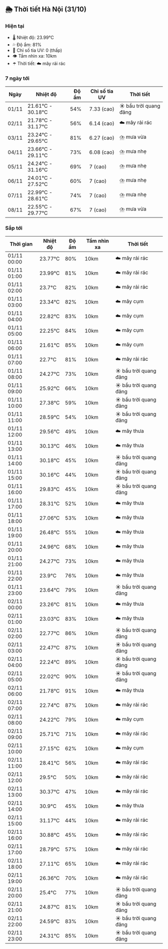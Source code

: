 ## 🌦️ Thời tiết Hà Nội (31/10)

### Hiện tại

- 🌡️ Nhiệt độ: 23.99℃
- 💦 Độ ẩm: 81%
- 🌟 Chỉ số tia UV: 0 (thấp)
- 👁️ Tầm nhìn xa: 10km
- ☂️ Thời tiết: ☁️ mây rải rác

### 7 ngày tới

| Ngày | Nhiệt độ | Độ ẩm | Chỉ số tia UV | Thời tiết |
| --- | --- | --- | --- | --- |
| 01/11 | 21.61℃ - 30.18℃ | 54% | 7.33 (cao) | ☀️ bầu trời quang đãng |
| 02/11 | 21.78℃ - 31.17℃ | 56% | 6.14 (cao) | ☁️ mây rải rác |
| 03/11 | 23.24℃ - 29.65℃ | 81% | 6.27 (cao) | ⛈️ mưa vừa |
| 04/11 | 23.66℃ - 29.11℃ | 73% | 6.08 (cao) | ⛈️ mưa nhẹ |
| 05/11 | 24.24℃ - 31.16℃ | 69% | 7 (cao) | ⛈️ mưa nhẹ |
| 06/11 | 24.01℃ - 27.52℃ | 60% | 7 (cao) | ⛈️ mưa nhẹ |
| 07/11 | 22.99℃ - 28.61℃ | 74% | 7 (cao) | ⛈️ mưa nhẹ |
| 08/11 | 22.55℃ - 29.77℃ | 67% | 7 (cao) | ⛈️ mưa vừa |

### Sắp tới

| Thời gian | Nhiệt độ | Độ ẩm | Tầm nhìn xa | Thời tiết |
| --- | --- | --- | --- | --- |
| 01/11 00:00 | 23.77℃ | 80% | 10km | ☁️ mây rải rác |
| 01/11 01:00 | 23.99℃ | 81% | 10km | ☁️ mây rải rác |
| 01/11 02:00 | 23.7℃ | 82% | 10km | ☁️ mây rải rác |
| 01/11 03:00 | 23.34℃ | 82% | 10km | ☁️ mây cụm |
| 01/11 04:00 | 22.82℃ | 83% | 10km | ☁️ mây cụm |
| 01/11 05:00 | 22.25℃ | 84% | 10km | ☁️ mây cụm |
| 01/11 06:00 | 21.61℃ | 85% | 10km | ☁️ mây cụm |
| 01/11 07:00 | 22.7℃ | 81% | 10km | ☁️ mây rải rác |
| 01/11 08:00 | 24.27℃ | 73% | 10km | ☀️ bầu trời quang đãng |
| 01/11 09:00 | 25.92℃ | 66% | 10km | ☀️ bầu trời quang đãng |
| 01/11 10:00 | 27.38℃ | 59% | 10km | ☀️ bầu trời quang đãng |
| 01/11 11:00 | 28.59℃ | 54% | 10km | ☀️ bầu trời quang đãng |
| 01/11 12:00 | 29.56℃ | 49% | 10km | ☁️ mây thưa |
| 01/11 13:00 | 30.13℃ | 46% | 10km | ☁️ mây thưa |
| 01/11 14:00 | 30.18℃ | 45% | 10km | ☀️ bầu trời quang đãng |
| 01/11 15:00 | 30.16℃ | 44% | 10km | ☀️ bầu trời quang đãng |
| 01/11 16:00 | 29.83℃ | 45% | 10km | ☀️ bầu trời quang đãng |
| 01/11 17:00 | 28.31℃ | 52% | 10km | ☁️ mây thưa |
| 01/11 18:00 | 27.06℃ | 53% | 10km | ☁️ mây thưa |
| 01/11 19:00 | 26.48℃ | 55% | 10km | ☁️ mây thưa |
| 01/11 20:00 | 24.96℃ | 68% | 10km | ☁️ mây thưa |
| 01/11 21:00 | 24.27℃ | 73% | 10km | ☁️ mây thưa |
| 01/11 22:00 | 23.9℃ | 76% | 10km | ☁️ mây thưa |
| 01/11 23:00 | 23.64℃ | 79% | 10km | ☀️ bầu trời quang đãng |
| 02/11 00:00 | 23.26℃ | 81% | 10km | ☁️ mây thưa |
| 02/11 01:00 | 23.03℃ | 83% | 10km | ☁️ mây thưa |
| 02/11 02:00 | 22.77℃ | 86% | 10km | ☀️ bầu trời quang đãng |
| 02/11 03:00 | 22.47℃ | 87% | 10km | ☀️ bầu trời quang đãng |
| 02/11 04:00 | 22.24℃ | 89% | 10km | ☀️ bầu trời quang đãng |
| 02/11 05:00 | 22.02℃ | 90% | 10km | ☀️ bầu trời quang đãng |
| 02/11 06:00 | 21.78℃ | 91% | 10km | ☁️ mây thưa |
| 02/11 07:00 | 22.74℃ | 87% | 10km | ☁️ mây rải rác |
| 02/11 08:00 | 24.22℃ | 79% | 10km | ☁️ mây cụm |
| 02/11 09:00 | 25.71℃ | 71% | 10km | ☁️ mây rải rác |
| 02/11 10:00 | 27.15℃ | 62% | 10km | ☁️ mây cụm |
| 02/11 11:00 | 28.41℃ | 56% | 10km | ☁️ mây rải rác |
| 02/11 12:00 | 29.5℃ | 50% | 10km | ☁️ mây rải rác |
| 02/11 13:00 | 30.37℃ | 47% | 10km | ☁️ mây rải rác |
| 02/11 14:00 | 30.9℃ | 45% | 10km | ☁️ mây thưa |
| 02/11 15:00 | 31.17℃ | 44% | 10km | ☁️ mây rải rác |
| 02/11 16:00 | 30.88℃ | 45% | 10km | ☁️ mây rải rác |
| 02/11 17:00 | 28.79℃ | 57% | 10km | ☁️ mây rải rác |
| 02/11 18:00 | 27.11℃ | 65% | 10km | ☁️ mây rải rác |
| 02/11 19:00 | 26.36℃ | 70% | 10km | ☁️ mây rải rác |
| 02/11 20:00 | 25.4℃ | 77% | 10km | ☀️ bầu trời quang đãng |
| 02/11 21:00 | 24.87℃ | 81% | 10km | ☀️ bầu trời quang đãng |
| 02/11 22:00 | 24.59℃ | 83% | 10km | ☀️ bầu trời quang đãng |
| 02/11 23:00 | 24.31℃ | 85% | 10km | ☀️ bầu trời quang đãng |
